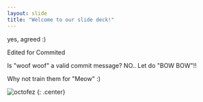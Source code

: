 ```yaml
---
layout: slide
title: "Welcome to our slide deck!"
---
```


yes, agreed :)

Edited for Commited

Is "woof woof" a valid commit message?
NO.. Let do "BOW BOW"!!

Why not train them for "Meow" :)

![octofez](https://octodex.github.com/images/octofez.png)
{: .center}
